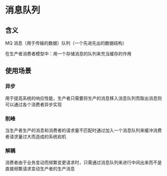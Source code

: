 # 消息队列

## 含义

MQ 消息（用于传输的数据）队列（一个先进先出的数据结构）

在生产者消费者模型中：用一个存储消息的队列来充当缓存的作用

## 使用场景

### 异步

用于提高系统的响应性能，生产者只需要将生产的消息移入消息队列而取出消息则可以通过各个消费者异步实现

### 削峰

当生产者生产的消息和消费者的请求量不匹配时通过加入一个消息队列来缓冲消费者请求量过大而造成的系统宕机

### 解耦

消费者由于业务变动而频繁变更请求时，只需通过消息队列来进行中间出来而不是直接频繁请求变动生产者的生产消息

